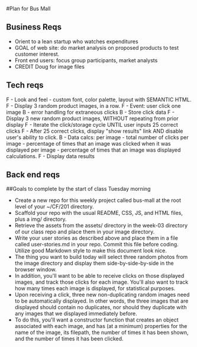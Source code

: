#Plan for Bus Mall

## Business Reqs
* Orient to a lean startup who watches expenditures
* GOAL of web site: do market analysis on proposed products to test customer interest.
* Front end users: focus group participants, market analysts
* CREDIT Doug for image files

## Tech reqs
F - Look and feel - custom font, color palette, layout with SEMANTIC HTML.
F - Display 3 random product images, in a row.
F - Event: user click one image
B - error handling for extraneous clicks
B - Store click data
F - Display 3 new random product images, WITHOUT repeating from prior display
F - Iterate the click/storage cycle UNTIL user inputs 25 correct clicks
F - After 25 correct clicks, display "show results" link AND disable user's ability to click.
B - Data calcs:
      per image - total number of clicks
      per image - percentage of times that an image was clicked when it was displayed
      per image - percentage of times that an image was displayed
      calculations.
F - Display data results


## Back end reqs



##Goals to complete by the start of class Tuesday morning

* Create a new repo for this weekly project called bus-mall at the root level of your ~/CF/201 directory.
* Scaffold your repo with the usual README, CSS, JS, and HTML files, plus a img/ directory.
* Retrieve the assets from the assets/ directory in the week-03 directory of our class repo and place them in your image directory.
* Write your user stories as described above and place them in a file called user-stories.md in your repo. Commit this file before coding. Utilize good Markdown style to make this document look nice.
* The thing you want to build today will select three random photos from the image directory and display them side-by-side-by-side in the browser window.
* In addition, you'll want to be able to receive clicks on those displayed images, and track those clicks for each image. You'll also want to track how many times each image is displayed, for statistical purposes.
* Upon receiving a click, three new non-duplicating random images need to be automatically displayed. In other words, the three images that are displayed should contain no duplicates, nor should they duplicate with any images that we displayed immediately before.
* To do this, you'll want a constructor function that creates an object associated with each image, and has (at a minimum) properties for the name of the image, its filepath, the number of times it has been shown, and the number of times it has been clicked.
